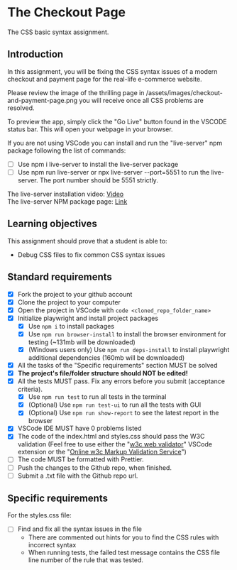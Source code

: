 # The Checkout Page

The CSS basic syntax assignment.

## Introduction

In this assignment, you will be fixing the CSS syntax issues of a modern
checkout and payment page for the real-life e-commerce website.

Please review the image of the thrilling page in
/assets/images/checkout-and-payment-page.png you will receive once all CSS
problems are resolved.

To preview the app, simply click the "Go Live" button found in the VSCODE status
bar. This will open your webpage in your browser.

If you are not using VSCode you can install and run the "live-server" npm
package following the list of commands:

- [ ] Use npm i live-server to install the live-server package
- [ ] Use npm run live-server or npx live-server --port=5551 to run the
      live-server. The port number should be 5551 strictly.

The live-server installation video:
[Video](https://www.loom.com/share/ca99ebec79d14bfa9fc4dd012661f919?sid=4ed63e9d-f8b8-4adf-bfc5-fff16d7f15cd)  
The live-server NPM package page:
[Link](https://www.npmjs.com/package/live-server)

## Learning objectives

This assignment should prove that a student is able to:

- Debug CSS files to fix common CSS syntax issues

## Standard requirements

- [x] Fork the project to your github account
- [x] Clone the project to your computer
- [x] Open the project in VSCode with `code <cloned_repo_folder_name>`
- [x] Initialize playwright and install project packages
  - [x] Use `npm i` to install packages
  - [x] Use `npm run browser-install` to install the browser environment for
        testing (~131mb will be downloaded)
  - [x] (Windows users only) Use `npm run deps-install` to install playwright
        additional dependencies (160mb will be downloaded)
- [x] All the tasks of the "Specific requirements" section MUST be solved
- [x] **The project's file/folder structure should NOT be edited!**
- [x] All the tests MUST pass. Fix any errors before you submit (acceptance
      criteria).
  - [x] Use `npm run test` to run all tests in the terminal
  - [x] (Optional) Use `npm run test-ui` to run all the tests with GUI
  - [x] (Optional) Use `npm run show-report` to see the latest report in the
        browser
- [x] VSCode IDE MUST have 0 problems listed
- [x] The code of the index.html and styles.css should pass the W3C validation
      (Feel free to use either the
      "[w3c web validator](https://marketplace.visualstudio.com/items?itemName=CelianRiboulet.webvalidator)"
      VSCode extension or the
      "[Online w3c Markup Validation Service](https://validator.w3.org/#validate_by_input)")
- [ ] The code MUST be formatted with Prettier.
- [ ] Push the changes to the Github repo, when finished.
- [ ] Submit a .txt file with the Github repo url.

## Specific requirements

For the styles.css file:

- [ ] Find and fix all the syntax issues in the file
  - There are commented out hints for you to find the CSS rules with incorrect
    syntax
  - When running tests, the failed test message contains the CSS file line
    number of the rule that was tested.
